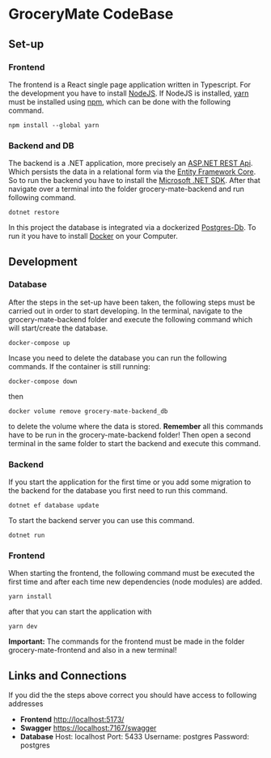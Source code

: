# GroceryMate CodeBase

## Set-up

### Frontend
The frontend is a React single page application written in Typescript. For the development you have to install [NodeJS](https://nodejs.org/). If NodeJS is installed, [yarn](https://yarnpkg.com/) must be installed using [npm](https://www.npmjs.com/), which can be done with the following command.
```
npm install --global yarn
````


### Backend and DB
The backend is a .NET application, more precisely an [ASP.NET REST Api](https://dotnet.microsoft.com/en-us/apps/aspnet/apis). Which persists the data in a relational form via the [Entity Framework Core](https://learn.microsoft.com/en-us/ef/core/). So to run the backend you have to install the [Microsoft .NET SDK](https://learn.microsoft.com/en-us/dotnet/core/install/windows?tabs=net70). After that navigate over a terminal into the folder grocery-mate-backend and run following command. 

```
dotnet restore
```
In this project the database is integrated via a dockerized [Postgres-Db](https://www.postgresql.org/). To run it you have to install [Docker](https://www.docker.com/) on your Computer.

## Development

### Database
After the steps in the set-up have been taken, the following steps must be carried out in order to start developing.
In the terminal, navigate to the grocery-mate-backend folder and execute the following command which will start/create the database.
```
docker-compose up
```

Incase you need to delete the database you can run the following commands.
If the container is still running:
```
docker-compose down
```
then
```
docker volume remove grocery-mate-backend_db
```

to delete the volume where the data is stored. **Remember** all this commands have to be run in the grocery-mate-backend folder!
Then open a second terminal in the same folder to start the backend and execute this command.

### Backend
If you start the application for the first time or you add some migration to the backend for the database you first need to run this command.
```
dotnet ef database update
```
To start the backend server you can use this command.
```
dotnet run
``` 

### Frontend
When starting the frontend, the following command must be executed the first time and after each time new dependencies (node modules) are added.
```
yarn install
```
after that you can start the application with
```
yarn dev
```
**Important:** The commands for the frontend must be made in the folder grocery-mate-frontend and also in a new terminal!

## Links and Connections
If you did the the steps above correct you should have access to following addresses
* **Frontend** [http://localhost:5173/](http://localhost:5173/)
* **Swagger** [https://localhost:7167/swagger](https://localhost:7167/swagger)
* **Database** Host: localhost Port: 5433 Username: postgres Password: postgres 
